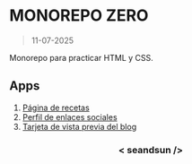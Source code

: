 # MONOREPO ZERO

>11-07-2025

Monorepo para practicar HTML y CSS.

## Apps

1. [Página de recetas](https://seandsun.github.io/monorepo-zero-html-css/01-recipe-page-main/)
2. [Perfil de enlaces sociales](https://seandsun.github.io/monorepo-zero-html-css/02-social-links-profile-main/dist/)
3. [Tarjeta de vista previa del blog](https://seandsun.github.io/monorepo-zero-html-css/03-blog-preview-card-main/)

<h3 align="center">< seandsun /></h3>
